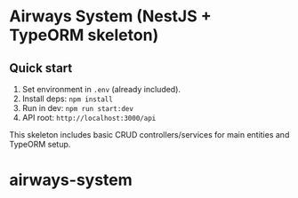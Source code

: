 # Airways System (NestJS + TypeORM skeleton)

## Quick start

1. Set environment in `.env` (already included).
2. Install deps: `npm install`
3. Run in dev: `npm run start:dev`
4. API root: `http://localhost:3000/api`

This skeleton includes basic CRUD controllers/services for main entities and TypeORM setup.
# airways-system
